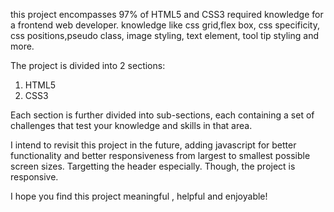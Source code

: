 this project encompasses 97% of HTML5 and CSS3 required knowledge for a frontend web developer.
knowledge like css grid,flex box, css specificity, css positions,pseudo class, image styling, text element, tool tip styling and more.

The project is divided into 2 sections:

1. HTML5
2. CSS3


Each section is further divided into sub-sections, each containing a set of challenges that test your knowledge and skills in that area.

I intend to revisit this project in the future, adding javascript for better functionality and better responsiveness from largest to smallest possible screen sizes. Targetting the header especially. Though, the project is responsive.



I hope you find this project meaningful , helpful and enjoyable!